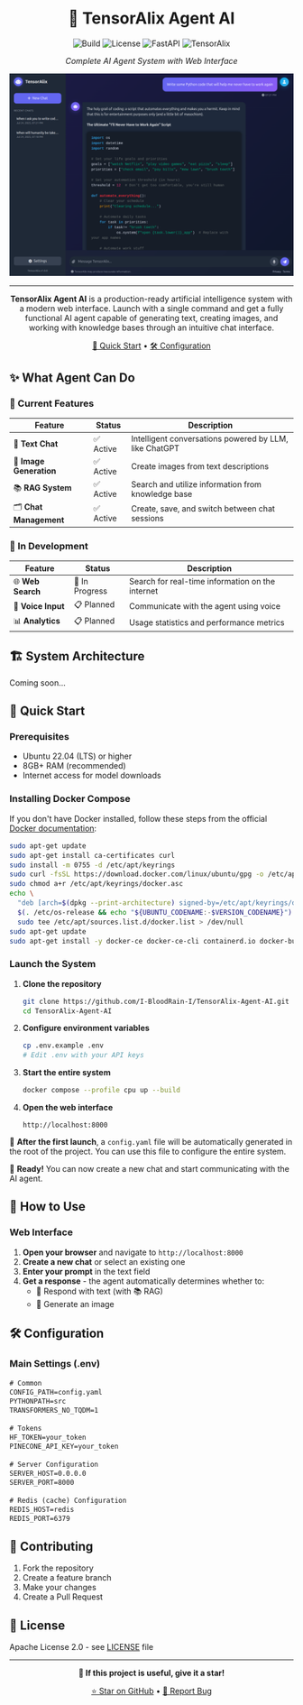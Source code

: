 <h1 id="quick-start" align="center">🤖 TensorAlix Agent AI</h1>

<div align="center">

![Build](https://img.shields.io/badge/tests-passing-brightgreen.svg)
![License](https://img.shields.io/badge/license-Apache_2.0-blue.svg)
![FastAPI](https://img.shields.io/badge/FastAPI-server-009688.svg)
![TensorAlix](https://img.shields.io/badge/TensorAlix-powered-ff6b35?style=flat&logo=react&logoColor=white)

*Complete AI Agent System with Web Interface*

![Preview](webapp/preview.png)

---

**TensorAlix Agent AI** is a production-ready artificial intelligence system with a modern web interface. Launch with a single command and get a fully functional AI agent capable of generating text, creating images, and working with knowledge bases through an intuitive chat interface.

[🚀 Quick Start](#-quick-start) • [🛠️ Configuration](#️-configuration)

</div>

## ✨ What Agent Can Do

### 🎯 Current Features

| Feature | Status | Description |
|---------|--------|-------------|
| 💬 **Text Chat** | ✅ Active | Intelligent conversations powered by LLM, like ChatGPT |
| 🎨 **Image Generation** | ✅ Active | Create images from text descriptions |
| 📚 **RAG System** | ✅ Active | Search and utilize information from knowledge base |
| 🗂️ **Chat Management** | ✅ Active | Create, save, and switch between chat sessions |

### 🚧 In Development

| Feature | Status | Description |
|---------|--------|-------------|
| 🌐 **Web Search** | 🔄 In Progress | Search for real-time information on the internet |
| 🎵 **Voice Input** | 📋 Planned | Communicate with the agent using voice |
| 📊 **Analytics** | 📋 Planned | Usage statistics and performance metrics |

## 🏗️ System Architecture
Coming soon...

## 🚀 Quick Start

### Prerequisites

- Ubuntu 22.04 (LTS) or higher
- 8GB+ RAM (recommended)
- Internet access for model downloads

### Installing Docker Compose

If you don't have Docker installed, follow these steps from the official <a href="https://docs.docker.com/engine/install/ubuntu/">Docker documentation</a>:

```bash
sudo apt-get update
sudo apt-get install ca-certificates curl
sudo install -m 0755 -d /etc/apt/keyrings
sudo curl -fsSL https://download.docker.com/linux/ubuntu/gpg -o /etc/apt/keyrings/docker.asc
sudo chmod a+r /etc/apt/keyrings/docker.asc
echo \
  "deb [arch=$(dpkg --print-architecture) signed-by=/etc/apt/keyrings/docker.asc] https://download.docker.com/linux/ubuntu \
  $(. /etc/os-release && echo "${UBUNTU_CODENAME:-$VERSION_CODENAME}") stable" | \
  sudo tee /etc/apt/sources.list.d/docker.list > /dev/null
sudo apt-get update
sudo apt-get install -y docker-ce docker-ce-cli containerd.io docker-buildx-plugin docker-compose-plugin
```

### Launch the System

1. **Clone the repository**
   ```bash
   git clone https://github.com/I-BloodRain-I/TensorAlix-Agent-AI.git
   cd TensorAlix-Agent-AI
   ```

2. **Configure environment variables**
   ```bash
   cp .env.example .env
   # Edit .env with your API keys
   ```

3. **Start the entire system**
   ```bash
   docker compose --profile cpu up --build
   ```

4. **Open the web interface**
   ```
   http://localhost:8000
   ```
📁 **After the first launch**, a `config.yaml` file will be automatically generated in the root of the project. You can use this file to configure the entire system.

🎉 **Ready!** You can now create a new chat and start communicating with the AI agent.

## 💬 How to Use

### Web Interface

1. **Open your browser** and navigate to `http://localhost:8000`
2. **Create a new chat** or select an existing one
3. **Enter your prompt** in the text field
4. **Get a response** - the agent automatically determines whether to:
   - 💬 Respond with text (with 📚 RAG)
   - 🎨 Generate an image

## 🛠️ Configuration

### Main Settings (.env)

```env
# Common
CONFIG_PATH=config.yaml
PYTHONPATH=src
TRANSFORMERS_NO_TQDM=1

# Tokens
HF_TOKEN=your_token
PINECONE_API_KEY=your_token

# Server Configuration
SERVER_HOST=0.0.0.0
SERVER_PORT=8000

# Redis (cache) Configuration
REDIS_HOST=redis
REDIS_PORT=6379
```

## 🤝 Contributing

1. Fork the repository
2. Create a feature branch
3. Make your changes
4. Create a Pull Request

## 📄 License

Apache License 2.0 - see [LICENSE](LICENSE) file

---

<div align="center">

**🌟 If this project is useful, give it a star!**

[⭐ Star on GitHub](https://github.com/I-BloodRain-I/TensorAlix-Agent-AI) • [🐛 Report Bug](https://github.com/I-BloodRain-I/TensorAlix-Agent-AI/issues)

</div>